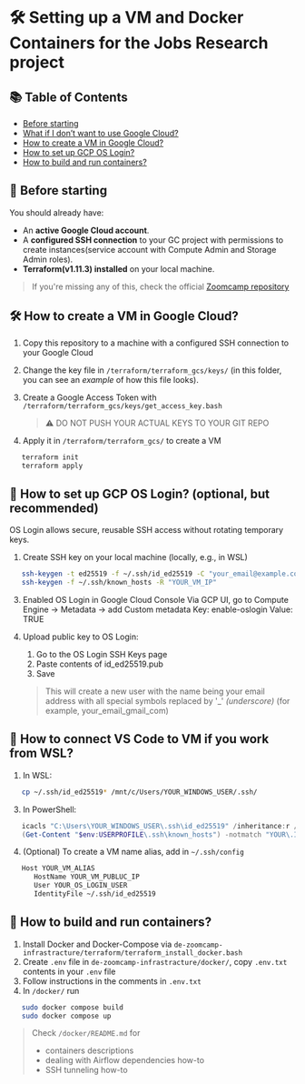 # 🛠️ Setting up a VM and Docker Containers for the Jobs Research project


## 📚 Table of Contents
<!-- GitHub-style manual TOC -->
- [Before starting](#🚦#-before-starting)
- [What if I don’t want to use Google Cloud?](#what-if-i-dont-want-to-use-google-cloud_)
- [How to create a VM in Google Cloud?](#how-to-create-a-vm-in-google-cloud_)
- [How to set up GCP OS Login?](#how-to-set-up-gcp-os-login-optional-but-recommended_)
- [How to build and run containers?](#🐋-how-to-build-and-run-containers_)


## 🚦 Before starting

You should already have:

- An **active Google Cloud account**.
- A **configured SSH connection** to your GC project with permissions to create instances(service account with Compute Admin and Storage Admin roles).
- **Terraform(v1.11.3) installed** on your local machine.

> If you're missing any of this, check the official [Zoomcamp repository](https://github.com/DataTalksClub/data-engineering-zoomcamp/tree/main/01-docker-terraform#movie_camera-gcp-cloud-vm)


## 🛠️ How to create a VM in Google Cloud?

1. Copy this repository to a machine with a configured SSH connection to your Google Cloud
2. Change the key file in `/terraform/terraform_gcs/keys/` (in this folder, you can see an _example_ of how this file looks).
3. Create a Google Access Token with `/terraform/terraform_gcs/keys/get_access_key.bash`
   
   > :warning: DO NOT PUSH YOUR ACTUAL KEYS TO YOUR GIT REPO
2. Apply it in `/terraform/terraform_gcs/` to create a VM

````bash
   terraform init
   terraform apply
 ````


  
## 🔐 How to set up GCP OS Login? (optional, but recommended)

OS Login allows secure, reusable SSH access without rotating temporary keys.
1. Create SSH key on your local machine (locally, e.g., in WSL)
   
````bash
   ssh-keygen -t ed25519 -f ~/.ssh/id_ed25519 -C "your_email@example.com"
   ssh-keygen -f ~/.ssh/known_hosts -R "YOUR_VM_IP"
````

3. Enabled OS Login in Google Cloud Console
  Via GCP UI, go to Compute Engine → Metadata -> add Custom metadata
     Key: enable-oslogin
     Value: TRUE
2. Upload public key to OS Login:
    1. Go to the OS Login SSH Keys page
    2. Paste contents of id_ed25519.pub
    3. Save


   >  This will create a new user with the name being your email address with all special symbols replaced by '_' _(underscore)_ (for example, your_email_gmail_com)
   
    
## 🔄 How to connect VS Code to VM if you work from WSL?

1. In WSL:
   
````bash
   cp ~/.ssh/id_ed25519* /mnt/c/Users/YOUR_WINDOWS_USER/.ssh/
````
3. In PowerShell:
   
````powershell
   icacls "C:\Users\YOUR_WINDOWS_USER\.ssh\id_ed25519" /inheritance:r /grant:r "%USERNAME%:R"
   (Get-Content "$env:USERPROFILE\.ssh\known_hosts") -notmatch "YOUR\.IP\.WITH\.BACKSLASHES" | Set-Content "$env:USERPROFILE\.ssh\known_hosts"
````
      
4. (Optional) To create a VM name alias, add in `~/.ssh/config`

````bash
   Host YOUR_VM_ALIAS
      HostName YOUR_VM_PUBLUC_IP
      User YOUR_OS_LOGIN_USER
      IdentityFile ~/.ssh/id_ed25519
````


## 🐋 How to build and run containers?

1. Install Docker and Docker-Compose via `de-zoomcamp-infrastracture/terraform/terraform_install_docker.bash`
2. Create `.env` file in `de-zoomcamp-infrastracture/docker/`, copy `.env.txt` contents in your `.env` file
3. Follow instructions in the comments in `.env.txt`
2. In `/docker/` run
   
````bash
   sudo docker compose build
   sudo docker compose up
````
>  Check `/docker/README.md` for
>  - containers descriptions
>  - dealing with Airflow dependencies how-to
>  - SSH tunneling how-to

